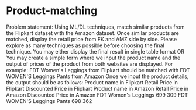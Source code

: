 # Product-matching
Problem statement:
Using ML/DL techniques, match similar products from the Flipkart dataset with the Amazon dataset. Once
similar products are matched, display the retail price from FK and AMZ side by side. Please explore as
many techniques as possible before choosing the final technique.
You may either display the final result in single table format OR You may create a simple form where we
input the product name and the output of prices of the product from both websites are displayed.
For example:
FDT Women's Leggings from Flipkart should be matched with FDT WOMEN'S Leggings Pants from
Amazon
Once we input the product details, the output should be as follows:
Product name in Flipkart
Retail Price in
Flipkart
Discounted Price in
Flipkart
Product name in Amazon
Retail Price in
Amazon
Discounted Price in Amazon
FDT Women's Leggings 699 309 FDT WOMEN'S Leggings Pants 698 362

